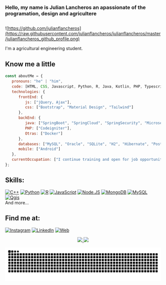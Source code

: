 ### Hello, my name is Julian Lancheros an apassionate of the programation, design and agricultere 
##
![https://github.com/julianflancheros](https://raw.githubusercontent.com/julianflancheros/julianflancheros/master/julianflancheros_github_profile.png)

I'm a agricultural engineering student.

<!-- In 2017 I left my job at a multinational and create [**MoureDev**](https://mouredev.com), the reflection of my dream to grow as a professional within the software development industry.
Since then I have dedicated myself to specializing in mobile application development, collaborating with companies from different parts of the world, creating more than 60 Apps and founding my own startup.

In 2018 I return to my small hometown in Galicia (Spain), and I begin to create programming content and share my experience as a developer on platforms such as YouTube, Udemy and Twitch. I want to return all the knowledge that the community has shared with me for free. -->


## Know me a little

~~~ javascript
const aboutMe = {
   pronouns: "he" | "him",
   code: [HTML, CSS, Javascript, Python, R, Java, Kotlin, PHP, Typescript, SQL],
   technologies: {
      frontEnd: {
         js: ["jQuery, Ajax"],
         css: ["Bootstrap", "Material Design", "Tailwind"]
      },
      backEnd: {
         java: ["SpringBoot", "SpringCloud", "SpringSecurity", "Microservicios"],
         PHP: ["Codeigniter"],
         Otras: ["Docker"]
      },
      databases: ["MySQL", "Oracle", "SQLite", "H2", "Hibernate", "Postgre", "MongoDb", "Firebase"],
      mobile: ["Android"]
   },
   currentOccupation: ["I continue training and open for job opportunities"]
}; 
~~~

## Skills:
[![C++](https://img.shields.io/badge/C++-004283?style=for-the-badge&logo=Cplusplus&logoColor=white&labelColor=101010)]()
[![Python](https://img.shields.io/badge/Python-0277bd?style=for-the-badge&logo=python&logoColor=white&labelColor=101010)]()
[![R](https://img.shields.io/badge/R-1f63b6?style=for-the-badge&logo=r&logoColor=white&labelColor=101010)]()
[![JavaScript](https://img.shields.io/badge/JavaScript-F7DF1E?style=for-the-badge&logo=javascript&logoColor=white&labelColor=101010)]()
[![Node.JS](https://img.shields.io/badge/Node.JS-339933?style=for-the-badge&logo=node.js&logoColor=white&labelColor=101010)]()
[![MongoDB](https://img.shields.io/badge/MongoDB-47A248?style=for-the-badge&logo=mongodb&logoColor=white&labelColor=101010)]()
[![MySQL](https://img.shields.io/badge/MySQL-4479A1?style=for-the-badge&logo=mysql&logoColor=white&labelColor=101010)]()
[![Qgis](https://img.shields.io/badge/qgis-1f63b6?style=for-the-badge&logo=qgis&logoColor=white&labelColor=101010)]()
</br>
And more...
<!-- 
[![Firebase](https://img.shields.io/badge/Firebase-FFCA28?style=for-the-badge&logo=firebase&logoColor=white&labelColor=101010)]() 
[![AWS](https://img.shields.io/badge/AWS-232F3E?style=for-the-badge&logo=amazon-aws&logoColor=white&labelColor=101010)]()
[![Google_Cloud](https://img.shields.io/badge/Google_Cloud-4285F4?style=for-the-badge&logo=googlecloud&logoColor=white&labelColor=101010)]()
-->

## Find me at:

[![Instagram](https://img.shields.io/badge/Instagram-@julianflancheros-E4405F?style=for-the-badge&logo=instagram&logoColor=white&labelColor=101010)](https://instagram.com/julianflancheros)
[![LinkedIn](https://img.shields.io/badge/LinkedIn-Julian_F._Lancheros-0077B5?style=for-the-badge&logo=linkedin&logoColor=white&labelColor=101010)](https://www.linkedin.com/in/julianflancheros)
[![Web](https://img.shields.io/badge/My_Website-julianflancheros.js.org-14a1f0?style=for-the-badge&logo=dev.to&logoColor=white&labelColor=101010)](http://julianflancheros.js.org/)

<div align="center">
  <a href="https://github.com/julianflancheros">
  <img height="160em" src="https://github-readme-stats.vercel.app/api?username=julianflancheros&show_icons=true&theme=vue-dark&include_all_commits=true&count_private=true"/>
  <img height="160em" src="https://github-readme-stats.vercel.app/api/top-langs/?username=julianflancheros&layout=compact&langs_count=7&theme=vue-dark"/>
</div>

<div>
 
  ![Snake animation](https://github.com/julianflancheros/julianflancheros/blob/output/github-contribution-grid-snake.svg)
 
</div>
